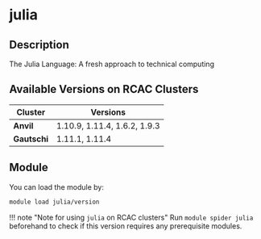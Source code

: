 # julia

## Description
The Julia Language: A fresh approach to technical computing

## Available Versions on RCAC Clusters
|Cluster|Versions|
|---|---|
|**Anvil**|1.10.9, 1.11.4, 1.6.2, 1.9.3|
|**Gautschi**|1.11.1, 1.11.4|

## Module
You can load the module by:

```bash
module load julia/version
```

!!! note "Note for using `julia` on RCAC clusters"
    Run `module spider julia` beforehand to check if this version requires any prerequisite modules.
